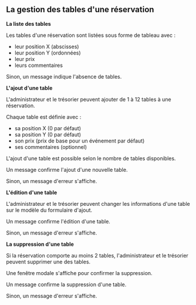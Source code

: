 ## La gestion des tables d'une réservation

**La liste des tables**

Les tables d'une réservation sont listées sous forme de tableau avec :

- leur position X (abscisses)
- leur position Y (ordonnées)
- leur prix
- leurs commentaires

Sinon, un message indique l'absence de tables.

**L'ajout d'une table**

L'administrateur et le trésorier peuvent ajouter de 1 à 12 tables à une réservation.

Chaque table est définie avec :

- sa position X (0 par défaut)
- sa position Y (0 par défaut)
- son prix (prix de base pour un événement par défaut)
- ses commentaires (optionnel)

L'ajout d'une table est possible selon le nombre de tables disponibles.

Un message confirme l'ajout d'une nouvelle table.

Sinon, un message d'erreur s'affiche.

**L'édition d'une table**

L'administrateur et le trésorier peuvent changer les informations d'une table sur le modèle du formulaire d'ajout.

Un message confirme l'édition d'une table.

Sinon, un message d'erreur s'affiche.

**La suppression d'une table**

Si la réservation comporte au moins 2 tables, l'administrateur et le trésorier peuvent supprimer une des tables.

Une fenêtre modale s'affiche pour confirmer la suppression.

Un message confirme la suppression d'une table.

Sinon, un message d'erreur s'affiche.
